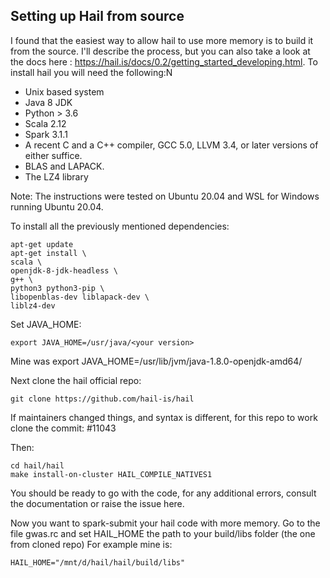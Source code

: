## Setting up Hail from source
I found that the easiest way to allow hail to use more memory is to build it from the source. I'll describe the process, but you can also take a look at the docs here : https://hail.is/docs/0.2/getting_started_developing.html.  To install hail you will need the following:N

* Unix based system
* Java 8 JDK 
* Python > 3.6
* Scala 2.12
* Spark 3.1.1
* A recent C and a C++ compiler, GCC 5.0, LLVM 3.4, or later versions of either suffice.
* BLAS and LAPACK.
* The LZ4 library

Note: The instructions were tested on Ubuntu 20.04 and WSL for Windows running Ubuntu 20.04.

To install all the previously mentioned dependencies:

	apt-get update
	apt-get install \
	scala \
    openjdk-8-jdk-headless \
    g++ \
    python3 python3-pip \
    libopenblas-dev liblapack-dev \
    liblz4-dev

Set JAVA_HOME:

	export JAVA_HOME=/usr/java/<your version>

Mine was 
	export JAVA_HOME=/usr/lib/jvm/java-1.8.0-openjdk-amd64/
 
Next clone the hail official repo:

	git clone https://github.com/hail-is/hail

If maintainers changed things, and syntax is different, for this repo to work clone the commit: #11043 

Then:

	cd hail/hail
	make install-on-cluster HAIL_COMPILE_NATIVES1

You should be ready to go with the code, for any additional errors, consult the documentation or raise the issue here.

Now you want to spark-submit your hail code with more memory.
Go to the file gwas.rc and set HAIL_HOME the path to your build/libs folder (the one from cloned repo)
For example mine is:

	HAIL_HOME="/mnt/d/hail/hail/build/libs"
